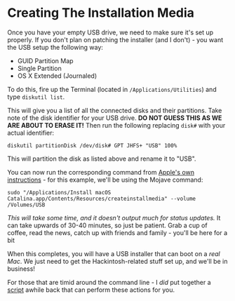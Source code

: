 
# Creating The Installation Media

Once you have your empty USB drive, we need to make sure it's set up properly. If you don't plan on patching the installer \(and I don't\) - you want the USB setup the following way:

* GUID Partition Map
* Single Partition
* OS X Extended \(Journaled\)

To do this, fire up the Terminal \(located in `/Applications/Utilities`\) and type `diskutil list`.

This will give you a list of all the connected disks and their partitions. Take note of the disk identifier for your USB drive. **DO NOT GUESS THIS AS WE ARE ABOUT TO ERASE IT!** Then run the following replacing `disk#` with your actual identifier:

```text
diskutil partitionDisk /dev/disk# GPT JHFS+ "USB" 100%
```

This will partition the disk as listed above and rename it to "USB".

You can now run the corresponding command from [Apple's own instructions](https://support.apple.com/en-us/HT201372) - for this example, we'll be using the Mojave command:

```text
sudo "/Applications/Install macOS Catalina.app/Contents/Resources/createinstallmedia" --volume /Volumes/USB
```

_This will take some time, and it doesn't output much for status updates._ It can take upwards of 30-40 minutes, so just be patient.  Grab a cup of coffee, read the news, catch up with friends and family - you'll be here for a bit

When this completes, you will have a USB installer that can boot on a _real Mac_. We just need to get the Hackintosh-related stuff set up, and we'll be in business!

For those that are timid around the command line - I _did_ put together a [script](https://github.com/corpnewt/USB-Installer-Creator) awhile back that can perform these actions for you.

